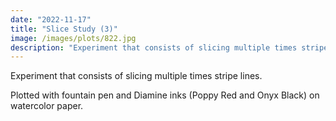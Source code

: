 ```yaml
---
date: "2022-11-17"
title: "Slice Study (3)"
image: /images/plots/822.jpg
description: "Experiment that consists of slicing multiple times stripe lines."
---
```

Experiment that consists of slicing multiple times stripe lines.

Plotted with fountain pen and Diamine inks (Poppy Red and Onyx Black) on watercolor paper.